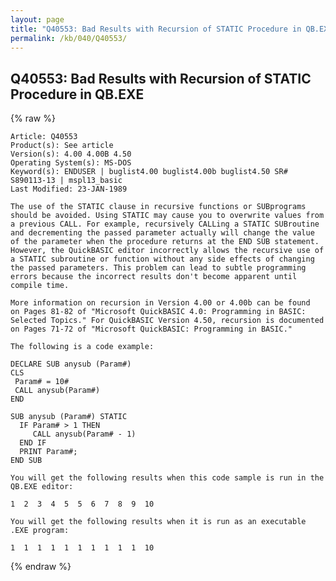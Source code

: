 ```yaml
---
layout: page
title: "Q40553: Bad Results with Recursion of STATIC Procedure in QB.EXE"
permalink: /kb/040/Q40553/
---
```


## Q40553: Bad Results with Recursion of STATIC Procedure in QB.EXE

{% raw %}

	Article: Q40553
	Product(s): See article
	Version(s): 4.00 4.00B 4.50
	Operating System(s): MS-DOS
	Keyword(s): ENDUSER | buglist4.00 buglist4.00b buglist4.50 SR# S890113-13 | mspl13_basic
	Last Modified: 23-JAN-1989
	
	The use of the STATIC clause in recursive functions or SUBprograms
	should be avoided. Using STATIC may cause you to overwrite values from
	a previous CALL. For example, recursively CALLing a STATIC SUBroutine
	and decrementing the passed parameter actually will change the value
	of the parameter when the procedure returns at the END SUB statement.
	However, the QuickBASIC editor incorrectly allows the recursive use of
	a STATIC subroutine or function without any side effects of changing
	the passed parameters. This problem can lead to subtle programming
	errors because the incorrect results don't become apparent until
	compile time.
	
	More information on recursion in Version 4.00 or 4.00b can be found
	on Pages 81-82 of "Microsoft QuickBASIC 4.0: Programming in BASIC:
	Selected Topics." For QuickBASIC Version 4.50, recursion is documented
	on Pages 71-72 of "Microsoft QuickBASIC: Programming in BASIC."
	
	The following is a code example:
	
	DECLARE SUB anysub (Param#)
	CLS
	 Param# = 10#
	 CALL anysub(Param#)
	END
	
	SUB anysub (Param#) STATIC
	  IF Param# > 1 THEN
	     CALL anysub(Param# - 1)
	  END IF
	  PRINT Param#;
	END SUB
	
	You will get the following results when this code sample is run in the
	QB.EXE editor:
	
	1  2  3  4  5  5  6  7  8  9  10
	
	You will get the following results when it is run as an executable
	.EXE program:
	
	1  1  1  1  1  1  1  1  1  1  10

{% endraw %}
